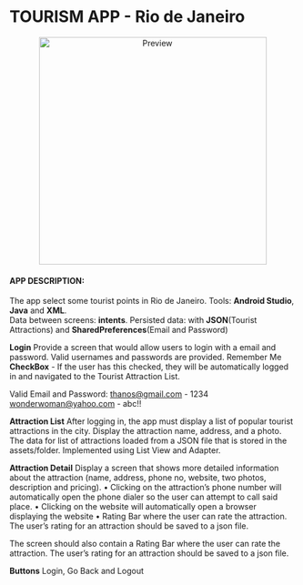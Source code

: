 # TOURISM APP - Rio de Janeiro

<div align="center">

<img src="https://drive.google.com/file/d/1yM-DPDqS7q3vYbS8RjQkD88cI1f4w4t5/view" alt="Preview" height=400/>

</div>
 
#### APP DESCRIPTION:

The app select some tourist points in Rio de Janeiro.
Tools: **Android Studio**, **Java** and **XML**.  
Data between screens: **intents**.
Persisted data: with **JSON**(Tourist Attractions) and
**SharedPreferences**(Email and Password)

**Login** Provide a screen that would allow users to login with a email and password. Valid usernames and passwords are provided. Remember Me **CheckBox** - If the user has this checked, they will be automatically logged in and navigated to the Tourist Attraction List.

Valid Email and Password:
thanos@gmail.com - 1234
wonderwoman@yahoo.com - abc!!

**Attraction List** After logging in, the app must display a list of popular tourist attractions in the city. Display the attraction name, address, and a photo. The data for list of attractions loaded from a JSON file that is stored in the assets/folder. Implemented using List View and Adapter.

**Attraction Detail** Display a screen that shows more detailed information about the attraction (name, address, phone no, website, two photos, description and pricing).
• Clicking on the attraction’s phone number will automatically open the phone dialer so the user can attempt to call said place.
• Clicking on the website will automatically open a browser displaying the website
• Rating Bar where the user can rate the attraction. The user’s rating for an attraction should be saved to a json file.

The screen should also contain a Rating Bar where the user can rate the attraction. The user’s rating for an attraction should be saved to a json file.

**Buttons** Login, Go Back and Logout
